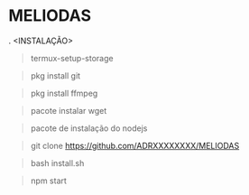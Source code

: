 # MELIODAS
.
<INSTALAÇÃO>
> termux-setup-storage

> pkg install git 

> pkg install ffmpeg

> pacote instalar wget

> pacote de instalação do nodejs

> git clone https://github.com/ADRXXXXXXXX/MELIODAS

> bash install.sh

> npm start


